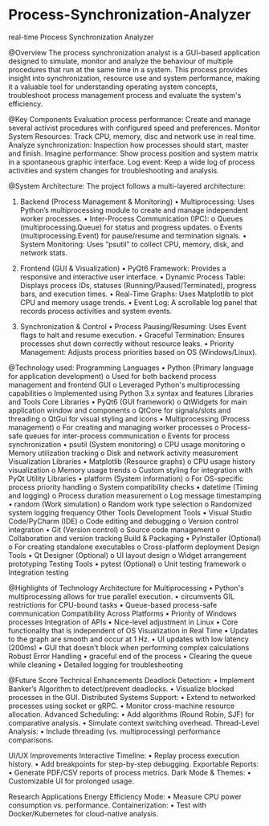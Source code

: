# Process-Synchronization-Analyzer
real-time Process Synchronization Analyzer

@Overview
The process synchronization analyst is a GUI-based application designed to simulate, monitor and analyze the behaviour of multiple procedures that run at the same time in a system. This process provides insight into synchronization, resource use and system performance, making it a valuable tool for understanding operating system concepts, troubleshoot process management process and evaluate the system's efficiency.

@Key Components
Evaluation process performance: Create and manage several activist procedures with configured speed and preferences.
Monitor System Resources: Track CPU, memory, disc and network use in real time.
Analyze synchronization: Inspection how processes should start, master and finish.
Imagine performance: Show process position and system matrix in a spontaneous graphic interface.
Log event: Keep a wide log of process activities and system changes for troubleshooting and analysis.

@System Architecture:
The project follows a multi-layered architecture:

1. Backend (Process Management & Monitoring)
•	Multiprocessing: Uses Python’s multiprocessing module to create and manage independent worker processes.
•	Inter-Process Communication (IPC):
  o	Queues (multiprocessing.Queue) for status and progress updates.
  o	Events (multiprocessing.Event) for pause/resume and termination signals.
•	System Monitoring: Uses “psutil” to collect CPU, memory, disk, and network stats.

2. Frontend (GUI & Visualization)
•	PyQt6 Framework: Provides a responsive and interactive user interface.
•	Dynamic Process Table: Displays process IDs, statuses (Running/Paused/Terminated), progress bars, and execution times.
•	Real-Time Graphs: Uses Matplotlib to plot CPU and memory usage trends.
•	Event Log: A scrollable log panel that records process activities and system events.

3. Synchronization & Control
•	Process Pausing/Resuming: Uses Event flags to halt and resume execution.
•	Graceful Termination: Ensures processes shut down correctly without resource leaks.
•	Priority Management: Adjusts process priorities based on OS (Windows/Linux).

@Technology used:
Programming Languages
  •	Python (Primary language for application development)
    o	Used for both backend process management and frontend GUI
    o	Leveraged Python's multiprocessing capabilities
    o	Implemented using Python 3.x syntax and features
Libraries and Tools
Core Libraries
  •	PyQt6 (GUI framework)
    o	QtWidgets for main application window and components
    o	QtCore for signals/slots and threading
    o	QtGui for visual styling and icons
  •	Multiprocessing (Process management)
    o	For creating and managing worker processes
    o	Process-safe queues for inter-process communication
    o	Events for process synchronization
  •	psutil (System monitoring)
    o	CPU usage monitoring
    o	Memory utilization tracking
    o	Disk and network activity measurement
Visualization Libraries
  •	Matplotlib (Resource graphs)
    o	CPU usage history visualization
    o	Memory usage trends
    o	Custom styling for integration with PyQt
Utility Libraries
  •	platform (System information)
    o	For OS-specific process priority handling
    o	System compatibility checks
  •	datetime (Timing and logging)
    o	Process duration measurement
    o	Log message timestamping
  •	random (Work simulation)
    o	Random work type selection
    o	Randomized system logging frequency
Other Tools
Development Tools
  •	Visual Studio Code/PyCharm (IDE)
    o	Code editing and debugging
    o	Version control integration
  •	Git (Version control)
    o	Source code management
    o	Collaboration and version tracking
Build & Packaging
  •	PyInstaller (Optional)
    o	For creating standalone executables
    o	Cross-platform deployment
Design Tools
  •	Qt Designer (Optional)
    o	UI layout design
    o	Widget arrangement prototyping
Testing Tools
  •	pytest (Optional)
    o	Unit testing framework
    o	Integration testing
    
@Highlights of Technology
Architecture for Multiprocessing
  •	Python's multiprocessing allows for true parallel execution.
  •	circumvents GIL restrictions for CPU-bound tasks
  •	Queue-based process-safe communication
Compatibility Across Platforms
  •	Priority of Windows processes Integration of APIs
  •	Nice-level adjustment in Linux
  •	Core functionality that is independent of OS
Visualization in Real Time
  •	Updates to the graph are smooth and occur at 1 Hz.
  •	UI updates with low latency (200ms)
  •	GUI that doesn't block when performing complex calculations
Robust Error Handling
  •	graceful end of the process
  •	Clearing the queue while cleaning
  •	Detailed logging for troubleshooting

@Future Score
Technical Enhancements
Deadlock Detection:
  •	Implement Banker’s Algorithm to detect/prevent deadlocks.
  •	Visualize blocked processes in the GUI.
Distributed Systems Support:
  •	Extend to networked processes using socket or gRPC.
  •	Monitor cross-machine resource allocation.
Advanced Scheduling:
  •	Add algorithms (Round Robin, SJF) for comparative analysis.
  •	Simulate context switching overhead.
Thread-Level Analysis:
  •	Include threading (vs. multiprocessing) performance comparisons.

UI/UX Improvements
Interactive Timeline:
  •	Replay process execution history.
  •	Add breakpoints for step-by-step debugging.
Exportable Reports:
  •	Generate PDF/CSV reports of process metrics.
Dark Mode & Themes:
  •	Customizable UI for prolonged usage.

Research Applications
Energy Efficiency Mode:
  •	Measure CPU power consumption vs. performance.
Containerization:
  •	Test with Docker/Kubernetes for cloud-native analysis.

